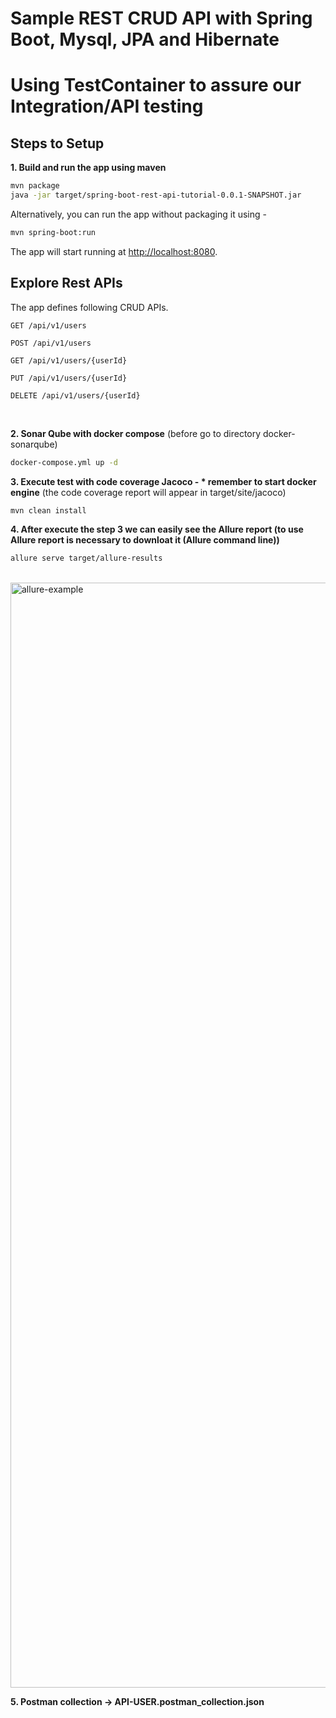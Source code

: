 # Sample REST CRUD API with Spring Boot, Mysql, JPA and Hibernate 
# Using TestContainer to assure our Integration/API testing

## Steps to Setup



**1. Build and run the app using maven**

```bash
mvn package
java -jar target/spring-boot-rest-api-tutorial-0.0.1-SNAPSHOT.jar

```

Alternatively, you can run the app without packaging it using -

```bash
mvn spring-boot:run
```

The app will start running at <http://localhost:8080>.

## Explore Rest APIs

The app defines following CRUD APIs.

    GET /api/v1/users
    
    POST /api/v1/users
    
    GET /api/v1/users/{userId}
    
    PUT /api/v1/users/{userId}
    
    DELETE /api/v1/users/{userId}


<br/>

**2. Sonar Qube with docker compose**
(before go to directory docker-sonarqube)

```bash
docker-compose.yml up -d
```

**3. Execute test with code coverage Jacoco - * remember to start docker engine**
(the code coverage report will appear in target/site/jacoco)

```bash
mvn clean install
```

**4. After execute  the step 3 we can easily see the Allure report (to use Allure report is necessary to downloat it (Allure command line))**
```bash
allure serve target/allure-results
```
<br/>
<img width="1768" alt="allure-example" src="https://user-images.githubusercontent.com/15186296/134237131-39d2b1e4-bfa8-4c4a-babd-ac4f07e68a94.png">

**5. Postman collection -> API-USER.postman_collection.json**
